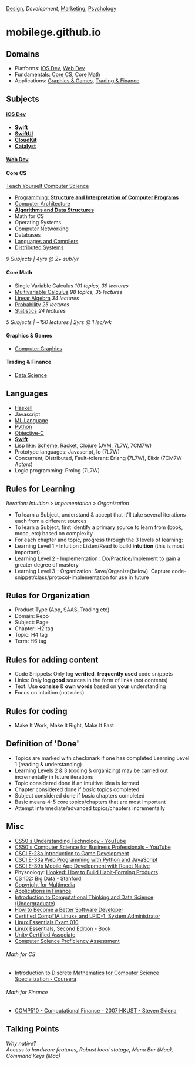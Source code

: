 [Design](https://github.com/mobilege/design/blob/master/README.md), 
*Development*, 
[Marketing](https://github.com/mobilege/marketing/blob/master/README.md),
[Psychology](https://github.com/mobilege/psychology/blob/master/README.md)

mobilege.github.io
==================

## Domains
- Platforms: [iOS Dev](#ios-dev), [Web Dev](#web-dev)
- Fundamentals: [Core CS](#core-cs), [Core Math](#core-math)
- Applications: [Graphics & Games](#graphics--games), [Trading & Finance](#trading--finance)


## Subjects

#### [iOS Dev](https://github.com/mobilege/ios-development/blob/master/README.md)
- [**Swift**](https://github.com/mobilege/swift/blob/master/README.md)
- [**SwiftUI**](https://github.com/mobilege/ios-development/blob/master/swiftui.md)
- [**CloudKit**](https://github.com/mobilege/ios-development/blob/master/CloudKit.md#cloudkit)
- [**Catalyst**](https://github.com/mobilege/ios-development/blob/master/catalyst.md#mac-catalyst)

#### [Web Dev](https://github.com/mobilege/web-development#web-development)

#### Core CS 
[Teach Yourself Computer Science](https://teachyourselfcs.com/)
- [Programming: **Structure and Interpretation of Computer Programs**](https://github.com/mobilege/sicp/blob/master/README.md)
- [Computer Architecture](https://github.com/mobilege/computer-architecture/blob/master/README.md#computer-architecture)
- [**Algorithms and Data Structures**](https://github.com/mobilege/algorithms)
- Math for CS
- Operating Systems
- [Computer Networking](https://github.com/mobilege/computer-networking/blob/master/README.md)
- Databases
- [Languages and Compilers](https://github.com/mobilege/compilers/blob/master/README.md)
- [Distributed Systems](https://github.com/mobilege/distributed-systems/blob/master/README.md)

*9 Subjects | 4yrs @ 2+ sub/yr*

#### Core Math
- Single Variable Calculus *101 topics, 39 lectures*
- [Multivariable Calculus](https://github.com/mobilege/multivariable-calculus/blob/master/README.md) *98 topics, 35 lectures*
- [Linear Algebra](https://github.com/mobilege/linear-algebra/blob/master/README.md) *34 lectures*
- [Probability](https://github.com/mobilege/probability/blob/master/README.md) *25 lectures*
- [Statistics](https://github.com/mobilege/statistics/blob/master/README.md) *24 lectures*

*5 Subjects | ~150 lectures | 2yrs @ 1 lec/wk*

#### Graphics & Games
- [Computer Graphics](https://github.com/mobilege/computer-graphics/blob/master/README.md)

#### Trading & Finance
- [Data Science](https://github.com/mobilege/data-science/blob/master/README.md)

## Languages
- [Haskell](https://github.com/mobilege/haskell/blob/master/README.md)
- Javascript
- [ML Language](https://github.com/mobilege/ml-language/blob/master/README.md)
- [Python](https://github.com/mobilege/web-development/blob/master/python.md)
- [Objective-C](https://github.com/mobilege/ios-development/blob/master/objective-c.md)
- [**Swift**](https://github.com/mobilege/swift/blob/master/README.md)
- Lisp like: 
[Scheme](https://en.wikipedia.org/wiki/Scheme_(programming_language)), 
[Racket](https://en.wikipedia.org/wiki/Racket_(programming_language)), 
[Clojure](https://en.wikipedia.org/wiki/Clojure) (JVM, 7L7W, 7CM7W)
- Prototype languages: Javascript, Io (7L7W)
- Concurrent, Distributed, Fault-tolerant: Erlang (7L7W), Elixir (7CM7W *Actors*)
- Logic programming: Prolog (7L7W)

## Rules for Learning
*Iteration: Intuition > Impementation > Organization*
- To learn a Subject, understand & accept that it'll take several iterations each from a different sources
- To learn a Subject, first identify a primary source to learn from (book, mooc, etc) based on complexity
- For each chapter and topic, progress through the 3 levels of learning:
- Learning Level 1 - Intuition : Listen/Read to build **intuition** (this is most important)
- Learning Level 2 - Implementation : Do/Practice/Implement to gain a greater degree of mastery
- Learning Level 3 - Organization: Save/Organize(below). Capture code-snippet/class/protocol-implementation for use in future


## Rules for Organization
- Product Type (App, SAAS, Trading etc) 
- Domain: Repo
- Subject: Page
- Chapter: H2 tag 
- Topic: H4 tag
- Term: H6 tag


## Rules for adding content
- Code Snippets: Only log **verified**, **frequently used** code snippets
- Links: Only log **good** sources in the form of links (not contents)
- Text: Use **consise** & **own words** based on **your** understanding
- Focus on intuition (not rules)


## Rules for coding
- Make It Work, Make It Right, Make It Fast


## Definition of 'Done'
- Topics are marked with checkmark if one has completed Learning Level 1 (reading & understanding)
- Learning Levels 2 & 3 (coding & organizing) may be carried out incrementally in future iterations
- Topic considered done if an intuitive idea is formed
- Chapter considered done if *basic* topics completed
- Subject considered done if *basic* chapters completed
- Basic means 4-5 core topics/chapters that are most important
- Attempt intermediate/advanced topics/chapters incrementally


## Misc
- [CS50's Understanding Technology - YouTube](https://www.youtube.com/playlist?list=PLhQjrBD2T382p8amnvUp1rws1p7n7gJ2p)
- [CS50's Computer Science for Business Professionals - YouTube](https://www.youtube.com/playlist?list=PLhQjrBD2T381YHS5L3gkwPbUGiI0foXuc)
- [CSCI E-23a Introduction to Game Development](https://cs50.github.io/games/lectures)
- [CSCI E-33a Web Programming with Python and JavaScript](https://cs50.github.io/web/2018/spring/lectures)
- [CSCI E-39b Mobile App Development with React Native](https://cs50.github.io/mobile/lectures)
- Physcology: [Hooked: How to Build Habit-Forming Products](http://a.co/d/hOLhqz5)
- [CS 102: Big Data - Stanford](https://web.stanford.edu/class/cs102/)
- [Copyright for Multimedia](https://www.coursera.org/learn/copyright-for-multimedia)
- [Applications in Finance](https://github.com/mobilege/data-science/blob/master/applications-in-finance.md)
- [Introduction to Computational Thinking and Data Science (Undergraduate)](https://ocw.mit.edu/courses/electrical-engineering-and-computer-science/6-0002-introduction-to-computational-thinking-and-data-science-fall-2016/)
- [How to Become a Better Software Developer](https://www.7pace.com/blog/become-a-better-programmer-skills-development)
- [Certified CompTIA Linux+ and LPIC-1: System Administrator](https://acloud.guru/learn/lpic-1)
- [Linux Essentials Exam 010](https://www.lpi.org/our-certifications/exam-010-objectives)
- [Linux Essentials, Second Edition - Book](https://www.amazon.com/Linux-Essentials-Second-Christine-Bresnahan/dp/111909206X/ref=sr_1_1?crid=1JLBR9SVH8UVY&keywords=lpi+linux+essentials)
- [Unity Certified Associate](https://certification.unity.com/products/certified-associate)
- [Computer Science Proficiency Assessment](https://cspa.io/)

###### Math for CS
- [Introduction to Discrete Mathematics for Computer Science Specialization - Coursera ](https://www.coursera.org/specializations/discrete-mathematics)

###### Math for Finance
- [COMP510 - Computational Finance - 2007 HKUST - Steven Skiena](https://www.youtube.com/playlist?list=PL9E205B8FAAD530E1)

## Talking Points

*Why native?*\
*Access to hardware features, Robust local stotage, Menu Bar (Mac), Command Keys (Mac)*


